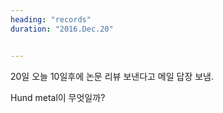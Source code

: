 ```yaml
---
heading: "records"
duration: "2016.Dec.20"


---
```


20일 오늘 10일후에 논문 리뷰 보낸다고 메일 답장 보냄.

Hund metal이 무엇일까?
